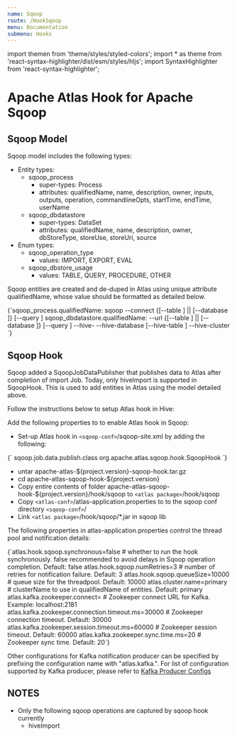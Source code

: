 ```yaml
---
name: Sqoop
route: /HookSqoop
menu: Documentation
submenu: Hooks
---
```


import  themen  from 'theme/styles/styled-colors';
import  * as theme  from 'react-syntax-highlighter/dist/esm/styles/hljs';
import SyntaxHighlighter from 'react-syntax-highlighter';

# Apache Atlas Hook for Apache Sqoop

## Sqoop Model
Sqoop model includes the following types:
   * Entity types:
      * sqoop_process
         * super-types: Process
         * attributes: qualifiedName, name, description, owner, inputs, outputs, operation, commandlineOpts, startTime, endTime, userName
      * sqoop_dbdatastore
         * super-types: DataSet
         * attributes: qualifiedName, name, description, owner, dbStoreType, storeUse, storeUri, source
   * Enum types:
      * sqoop_operation_type
         * values: IMPORT, EXPORT, EVAL
      * sqoop_dbstore_usage
         * values: TABLE, QUERY, PROCEDURE, OTHER

Sqoop entities are created and de-duped in Atlas using unique attribute qualifiedName, whose value should be formatted as detailed below.

<SyntaxHighlighter wrapLines={true} language="shell" style={theme.dark}>
{`sqoop_process.qualifiedName:     sqoop <operation> --connect <url> {[--table <tableName>] || [--database <databaseName>]} [--query <storeQuery>]
sqoop_dbdatastore.qualifiedName: <storeType> --url <storeUri> {[--table <tableName>] || [--database <databaseName>]} [--query <storeQuery>]  --hive-<operation> --hive-database <databaseName> [--hive-table <tableName>] --hive-cluster <clusterName>`}
</SyntaxHighlighter>

## Sqoop Hook
Sqoop added a SqoopJobDataPublisher that publishes data to Atlas after completion of import Job. Today, only hiveImport is supported in SqoopHook.
This is used to add entities in Atlas using the model detailed above.

Follow the instructions below to setup Atlas hook in Hive:

Add the following properties to  to enable Atlas hook in Sqoop:
   * Set-up Atlas hook in `<sqoop-conf>`/sqoop-site.xml by adding the following:

<SyntaxHighlighter wrapLines={true} language="shell" style={theme.dark}>
{`<property>
     <name>sqoop.job.data.publish.class</name>
     <value>org.apache.atlas.sqoop.hook.SqoopHook</value>
   </property>`}
</SyntaxHighlighter>


   * untar apache-atlas-${project.version}-sqoop-hook.tar.gz
   * cd apache-atlas-sqoop-hook-${project.version}
   * Copy entire contents of folder apache-atlas-sqoop-hook-${project.version}/hook/sqoop to `<atlas package>`/hook/sqoop
   * Copy `<atlas-conf>`/atlas-application.properties to to the sqoop conf directory `<sqoop-conf>`/
   * Link `<atlas package>`/hook/sqoop/*.jar in sqoop lib



The following properties in atlas-application.properties control the thread pool and notification details:

<SyntaxHighlighter wrapLines={true} language="shell" style={theme.dark}>
{`atlas.hook.sqoop.synchronous=false # whether to run the hook synchronously. false recommended to avoid delays in Sqoop operation completion. Default: false
atlas.hook.sqoop.numRetries=3      # number of retries for notification failure. Default: 3
atlas.hook.sqoop.queueSize=10000   # queue size for the threadpool. Default: 10000
atlas.cluster.name=primary # clusterName to use in qualifiedName of entities. Default: primary
atlas.kafka.zookeeper.connect=                    # Zookeeper connect URL for Kafka. Example: localhost:2181
atlas.kafka.zookeeper.connection.timeout.ms=30000 # Zookeeper connection timeout. Default: 30000
atlas.kafka.zookeeper.session.timeout.ms=60000    # Zookeeper session timeout. Default: 60000
atlas.kafka.zookeeper.sync.time.ms=20             # Zookeeper sync time. Default: 20`}
</SyntaxHighlighter>

Other configurations for Kafka notification producer can be specified by prefixing the configuration name with "atlas.kafka.". For list of configuration supported by Kafka producer, please refer to [Kafka Producer Configs](http://kafka.apache.org/documentation/#producerconfigs)

## NOTES
   * Only the following sqoop operations are captured by sqoop hook currently
      * hiveImport
